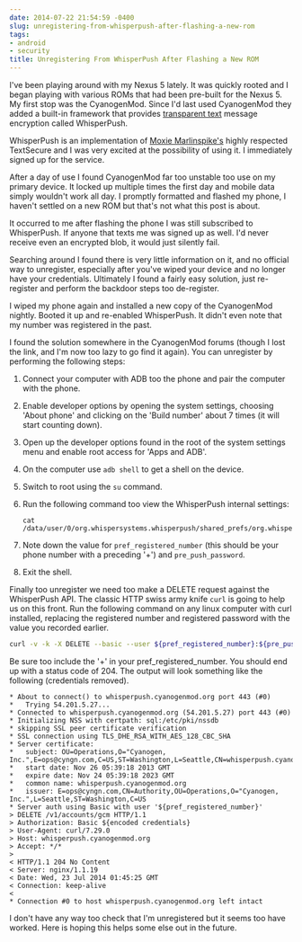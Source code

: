 ```yaml
---
date: 2014-07-22 21:54:59 -0400
slug: unregistering-from-whisperpush-after-flashing-a-new-rom
tags:
- android
- security
title: Unregistering From WhisperPush After Flashing a New ROM
---
```


I've been playing around with my Nexus 5 lately. It was quickly rooted and I
began playing with various ROMs that had been pre-built for the Nexus 5. My
first stop was the CyanogenMod. Since I'd last used CyanogenMod they added a
built-in framework that provides [transparent text][2] message encryption
called WhisperPush.

WhisperPush is an implementation of [Moxie Marlinspike's][4] highly respected
TextSecure and I was very excited at the possibility of using it. I immediately
signed up for the service.

After a day of use I found CyanogenMod far too unstable too use on my primary
device. It locked up multiple times the first day and mobile data simply
wouldn't work all day. I promptly formatted and flashed my phone, I haven't
settled on a new ROM but that's not what this post is about.

It occurred to me after flashing the phone I was still subscribed to
WhisperPush. If anyone that texts me was signed up as well. I'd never receive
even an encrypted blob, it would just silently fail.

Searching around I found there is very little information on it, and no
official way to unregister, especially after you've wiped your device and no
longer have your credentials. Ultimately I found a fairly easy solution, just
re-register and perform the backdoor steps too de-register.

I wiped my phone again and installed a new copy of the CyanogenMod nightly.
Booted it up and re-enabled WhisperPush. It didn't even note that my number was
registered in the past.

I found the solution somewhere in the CyanogenMod forums (though I lost the
link, and I'm now too lazy to go find it again). You can unregister by
performing the following steps:

1. Connect your computer with ADB too the phone and pair the computer with the
   phone.
2. Enable developer options by opening the system settings, choosing 'About
   phone' and clicking on the 'Build number' about 7 times (it will start
   counting down).
3. Open up the developer options found in the root of the system settings menu
   and enable root access for 'Apps and ADB'.
4. On the computer use `adb shell` to get a shell on the device.
5. Switch to root using the `su` command.
6. Run the following command too view the WhisperPush internal settings:

    ```
    cat /data/user/0/org.whispersystems.whisperpush/shared_prefs/org.whispersystems.whisperpush_preferences.xml`
    ```

7. Note down the value for `pref_registered_number` (this should be your phone
   number with a preceding '+') and `pre_push_password`.
8. Exit the shell.

Finally too unregister we need too make a DELETE request against the
WhisperPush API. The classic HTTP swiss army knife `curl` is going to help us
on this front. Run the following command on any linux computer with curl
installed, replacing the registered number and registered password with the
value you recorded earlier.

```bash
curl -v -k -X DELETE --basic --user ${pref_registered_number}:${pre_push_password} https://whisperpush.cyanogenmod.org/v1/accounts/gcm
```

Be sure too include the '+' in your pref_registered_number. You should end up
with a status code of 204. The output will look something like the following
(credentials removed).

```
* About to connect() to whisperpush.cyanogenmod.org port 443 (#0)
*   Trying 54.201.5.27...
* Connected to whisperpush.cyanogenmod.org (54.201.5.27) port 443 (#0)
* Initializing NSS with certpath: sql:/etc/pki/nssdb
* skipping SSL peer certificate verification
* SSL connection using TLS_DHE_RSA_WITH_AES_128_CBC_SHA
* Server certificate:
*   subject: OU=Operations,O="Cyanogen, Inc.",E=ops@cyngn.com,C=US,ST=Washington,L=Seattle,CN=whisperpush.cyanogenmod.org
*   start date: Nov 26 05:39:18 2013 GMT
*   expire date: Nov 24 05:39:18 2023 GMT
*   common name: whisperpush.cyanogenmod.org
*   issuer: E=ops@cyngn.com,CN=Authority,OU=Operations,O="Cyanogen, Inc.",L=Seattle,ST=Washington,C=US
* Server auth using Basic with user '${pref_registered_number}'
> DELETE /v1/accounts/gcm HTTP/1.1
> Authorization: Basic ${encoded credentials}
> User-Agent: curl/7.29.0
> Host: whisperpush.cyanogenmod.org
> Accept: */*
> 
< HTTP/1.1 204 No Content
< Server: nginx/1.1.19
< Date: Wed, 23 Jul 2014 01:45:25 GMT
< Connection: keep-alive
< 
* Connection #0 to host whisperpush.cyanogenmod.org left intact
```

I don't have any way too check that I'm unregistered but it seems too have
worked. Here is hoping this helps some else out in the future.

[2]: https://whispersystems.org/blog/cyanogen-integration/
[4]: http://thoughtcrime.org/
